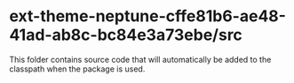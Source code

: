 # ext-theme-neptune-cffe81b6-ae48-41ad-ab8c-bc84e3a73ebe/src

This folder contains source code that will automatically be added to the classpath when
the package is used.
